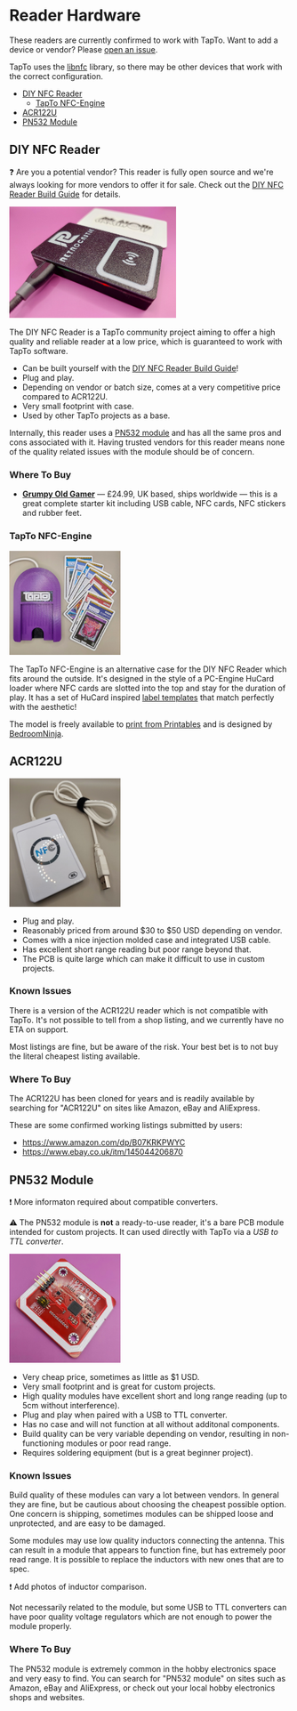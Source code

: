 # Reader Hardware

These readers are currently confirmed to work with TapTo. Want to add a device or vendor? Please [open an issue](https://github.com/wizzomafizzo/tapto/issues/new).

TapTo uses the [libnfc](https://nfc-tools.github.io/projects/libnfc/) library, so there may be other devices that work with the correct configuration.

* [DIY NFC Reader](#diy-nfc-reader)
  * [TapTo NFC-Engine](#tapto-nfc-engine)
* [ACR122U](#acr122u)
* [PN532 Module](#pn532-module)

## DIY NFC Reader

:question: Are you a potential vendor? This reader is fully open source and we're always looking for more vendors to offer it for sale. Check out the [DIY NFC Reader Build Guide](diyreader.md) for details.

<img src="../assets/images/readers/diyreader.jpg" width=300 />

The DIY NFC Reader is a TapTo community project aiming to offer a high quality and reliable reader at a low price, which is guaranteed to work with TapTo software.

- Can be built yourself with the [DIY NFC Reader Build Guide](diyreader.md)!
- Plug and play.
- Depending on vendor or batch size, comes at a very competitive price compared to ACR122U.
- Very small footprint with case.
- Used by other TapTo projects as a base.

Internally, this reader uses a [PN532 module](#pn532-module) and has all the same pros and cons associated with it. Having trusted vendors for this reader means none of the quality related issues with the module should be of concern.

### Where To Buy

- **[Grumpy Old Gamer](https://www.ebay.co.uk/usr/grumpyoldgamer)** &mdash; £24.99, UK based, ships worldwide &mdash; this is a great complete starter kit including USB cable, NFC cards, NFC stickers and rubber feet.

### TapTo NFC-Engine

<img src="../assets/images/readers/nfc-engine2.jpg" width=200 />

The TapTo NFC-Engine is an alternative case for the DIY NFC Reader which fits around the outside. It's designed in the style of a PC-Engine HuCard loader where NFC cards are slotted into the top and stay for the duration of play. It has a set of HuCard inspired [label templates](labels.md) that match perfectly with the aesthetic!

The model is freely available to [print from Printables](https://www.printables.com/model/719567-tapto-nfc-engine) and is designed by [BedroomNinja](https://www.printables.com/@bedroom_ninj_1665215).

## ACR122U

<img src="../assets/images/readers/acr122u.jpg" width=200 />

- Plug and play.
- Reasonably priced from around $30 to $50 USD depending on vendor.
- Comes with a nice injection molded case and integrated USB cable.
- Has excellent short range reading but poor range beyond that.
- The PCB is quite large which can make it difficult to use in custom projects.

### Known Issues

There is a version of the ACR122U reader which is not compatible with TapTo. It's not possible to tell from a shop listing, and we currently have no ETA on support.

Most listings are fine, but be aware of the risk. Your best bet is to not buy the literal cheapest listing available.

### Where To Buy

The ACR122U has been cloned for years and is readily available by searching for "ACR122U" on sites like Amazon, eBay and AliExpress.

These are some confirmed working listings submitted by users:

- https://www.amazon.com/dp/B07KRKPWYC
- https://www.ebay.co.uk/itm/145044206870

## PN532 Module

:exclamation: More informaton required about compatible converters.

:warning: The PN532 module is **not** a ready-to-use reader, it's a bare PCB module intended for custom projects. It can used directly with TapTo via a *USB to TTL converter*.

<img src="../assets/images/readers/pn532.jpg" width=200 />

- Very cheap price, sometimes as little as $1 USD.
- Very small footprint and is great for custom projects.
- High quality modules have excellent short and long range reading (up to 5cm without interference).
- Plug and play when paired with a USB to TTL converter.
- Has no case and will not function at all without additonal components.
- Build quality can be very variable depending on vendor, resulting in non-functioning modules or poor read range.
- Requires soldering equipment (but is a great beginner project).

### Known Issues

Build quality of these modules can vary a lot between vendors. In general they are fine, but be cautious about choosing the cheapest possible option. One concern is shipping, sometimes modules can be shipped loose and unprotected, and are easy to be damaged.

Some modules may use low quality inductors connecting the antenna. This can result in a module that appears to function fine, but has extremely poor read range. It is possible to replace the inductors with new ones that are to spec.

:exclamation: Add photos of inductor comparison.

Not necessarily related to the module, but some USB to TTL converters can have poor quality voltage regulators which are not enough to power the module properly.

### Where To Buy

The PN532 module is extremely common in the hobby electronics space and very easy to find. You can search for "PN532 module" on sites such as Amazon, eBay and AliExpress, or check out your local hobby electronics shops and websites.
